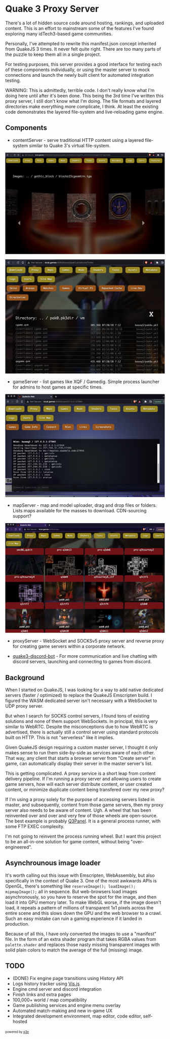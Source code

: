 # Quake 3 Proxy Server

There's a lot of hidden source code around hosting, rankings, and
uploaded content. This is an effort to mainstream some of the
features I've found exploring many idTech3-based game communities.

Personally, I've attempted to rewrite this manifest.json concept inherited 
from QuakeJS 3 times. It never felt quite right. There are too many parts of
the puzzle to keep them all in a single project.

For testing purposes, this server provides a good interface for testing each of
these components individually, or using the master server to mock connections and
launch the newly built client for automated integration testing.

WARNING: This is admittedly, terrible code. I don't really know what I'm doing here
until after it's been done. This being the 3rd time I've written this proxy server,
I still don't know what I'm doing. The file formats and layered directories make 
everything more complicate, I think. At least the existing code demonstrates the
layered file-system and live-reloading game engine.


## Components

- contentServer - serve traditional HTTP content using a layered file-system
similar to Quake 3's virtual file-system.

![content](./screenshot.png?raw=true)

![content](./screenshot2.png?raw=true)

- gameServer - list games like XQF / Gamedig. Simple process launcher for admins 
to host games at specific times.

![content](./screenshot3.png?raw=true)

- mapServer - map and model uploader, drag and drop files or folders. Lists maps
available for the masses to download. CDN-sourcing support?

![content](./screenshot4.png?raw=true)

- proxyServer - WebSocket and SOCKSv5 proxy server and reverse proxy 
for creating game servers within a corporate network.

- [quake3-discord-bot](https://github.com/briancullinan/quake3-proxy-server) - 
For more communication and live chatting with
discord servers, launching and connecting to games from discord.

## Background

When I started on QuakeJS, I was looking for a way to add
native dedicated servers (faster / optimized) to replace
the QuakeJS Emscripten build. I figured the WASM dedicated
server isn't necessary with a WebSocket to UDP proxy server.

But when I search for SOCKS control servers, I found tons of
existing solutions and none of them support WebSockets.
In principal, this is very similar to WebRTC. Despite the 
misconceptions due to how WebRTC is advertised, there is
actually still a control server using standard protocols
built on HTTP. This is not "serverless" like it implies.

Given QuakeJS design requiring a custom master server, I
thought it only makes sense to run them side-by-side as 
services aware of each other. That way, any client that
starts a browser server from "Create server" in game, 
can automatically display their server in the master server's 
list.

This is getting complicated. A proxy service is a short
leap from content delivery pipeline. If I'm running a proxy
server and allowing users to create game servers, how will
each server distribute content, or user created content, or
minimize duplicate content being transfered over my new proxy?

If I'm using a proxy solely for the purpose of accessing servers
listed in master, and subsequently, content from those
game servers, then my proxy server also needs to be aware of
content. Ugh. A wheel that has been reinvented over and over
and very few of those wheels are open-source. The best example
is probably [Q3Panel](https://github.com/JannoEsko/q3panel).
It is a general process runner, with some FTP EXEC complexity.

I'm not going to reinvent the process running wheel. But I 
want this project to be an all-in-one solution for game
content, without being "over-engineered".

## Asynchrounous image loader

It's worth calling out this issue with Emscripten, WebAssembly, but also specifically
in the context of Quake 3. One of the most awkwards APIs is OpenGL, there's something
like `reserveImage(); loadImage(); mipmapImage();` all in sequence. But web-browsers
load images asynchronously, so you have to reserve the spot for the image, and then
load it into GPU memory later. To make WebGL worse, if the image doesn't load, it
repeats a pattern of millions of transparent 1x1 pixels across the entire scene and
this slows down the GPU and the web browser to a crawl. Such an easy mistake can ruin
a gaming experience if it landed in production.

Because of all this, I have only converted the images to use a "manifest" file. In the form of an extra shader program that takes RGBA values from `palette.shader` and
replaces those nasty missing transparent images with solid plain colors to match
the average of the full (missing) image.


## TODO

* (DONE) Fix engine page transitions using History API
* Logs history tracker using [Vis.js](https://visjs.github.io/vis-timeline/docs/timeline/#Example)
* Engine cmd server and discord integration
* Finish links and extra pages
* 100,000+ world / map compatibility
* Game publishing services and engine menu overlay
* Automated match-making and new in-game UX
* Integrated development environment, map editor, code editor, self-hosted


<sup><sub>powered by [q3e](https://github.com/briancullinan/Quake3e)</sub></sup>
